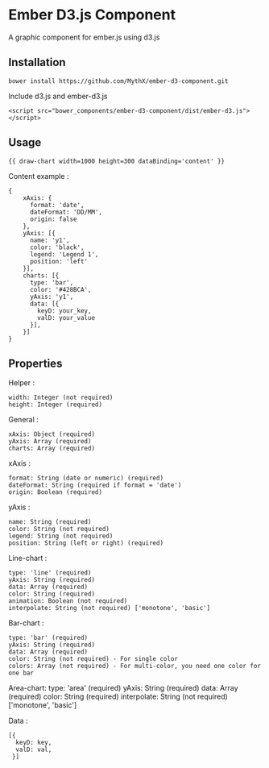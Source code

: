 Ember D3.js Component
==================

A graphic component for ember.js using d3.js

Installation
------------------

    bower install https://github.com/MythX/ember-d3-component.git
    
Include d3.js and ember-d3.js

    <script src="bower_components/ember-d3-component/dist/ember-d3.js"></script>

Usage
------------------

    {{ draw-chart width=1000 height=300 dataBinding='content' }}
    
Content example :

    {
        xAxis: {
          format: 'date',
          dateFormat: 'DD/MM',
          origin: false
        },
        yAxis: [{
          name: 'y1',
          color: 'black',
          legend: 'Legend 1',
          position: 'left'
        }],
        charts: [{
          type: 'bar',
          color: '#428BCA',
          yAxis: 'y1',
          data: [{
            keyD: your_key,
            valD: your_value
          }],
        }]
    }


Properties
------------------

Helper :

    width: Integer (not required)
    height: Integer (required)

General :

    xAxis: Object (required)
    yAxis: Array (required)
    charts: Array (required)

xAxis :

    format: String (date or numeric) (required)
    dateFormat: String (required if format = 'date')
    origin: Boolean (required)

yAxis :

    name: String (required)
    color: String (not required)
    legend: String (not required)
    position: String (left or right) (required)

Line-chart :

    type: 'line' (required)
    yAxis: String (required)
    data: Array (required)
    color: String (required)
    animation: Boolean (not required)
    interpolate: String (not required) ['monotone', 'basic']
    
Bar-chart :

    type: 'bar' (required)
    yAxis: String (required)
    data: Array (required)
    color: String (not required) - For single color
    colors: Array (not required) - For multi-color, you need one color for one bar
    
Area-chart:
    type: 'area' (required)
    yAxis: String (required)
    data: Array (required)
    color: String (required)
    interpolate: String (not required) ['monotone', 'basic']

Data : 

    [{
      keyD: key,
      valD: val,
     }]
    
    
